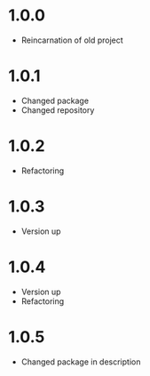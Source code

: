 # 1.0.0

* Reincarnation of old project

# 1.0.1

* Changed package
* Changed repository

# 1.0.2

* Refactoring

# 1.0.3

* Version up

# 1.0.4

* Version up
* Refactoring

# 1.0.5

* Changed package in description
